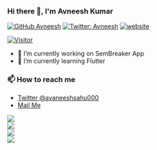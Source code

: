 ### Hi there 👋, I'm Avneesh Kumar
[![GitHub Avneesh](https://img.shields.io/github/followers/Cybertron-Avneesh?label=follow&style=social)](https://github.com/Cybertron-Avneesh)
[![Twitter: Avneesh](https://img.shields.io/twitter/follow/avaneeshsahu000?style=social)](https://twitter.com/avaneeshsahu000)
[![website](https://img.shields.io/badge/Website-Avneesh_Kumar-2648ff?style=flat-square&logo=google-chrome)]()

[![Visitor](https://profile-counter.glitch.me/Cybertron-Avneesh/count.svg)]()
- 🔭 I’m currently working on SemBreaker App
- 🌱 I’m currently learning Flutter

### 📫 How to reach me
- [Twitter @avaneeshsahu000](https://twitter.com/avaneeshsahu000)
- [Mail Me](mailto:avaneeshsahu000@gmail.com?subject='')

<a href='https://www.github.com/Cybertron-Avneesh'>
    <img src='https://github-readme-stats.vercel.app/api?username=Cybertron-Avneesh&&show_icons=true&title_color=000000&icon_color=bb2acf&text_color=111111&bg_color=00bcd4'>
</a>
<br>
<a href="https://github.com/Cybertron-Avneesh">
  <img align="center" src="https://github-readme-stats.vercel.app/api/top-langs/?username=Cybertron-Avneesh&theme=light" />
</a>
<br>
<a href="https://github.com/Cybertron-Avneesh/COVID-19-App">
  <img align="center" src="https://github-readme-stats.vercel.app/api/pin/?username=Cybertron-Avneesh&repo=Covid-19-App" />
</a>
<br>
<a href="https://github.com/Cybertron-Avneesh/Student-Resource-App">
  <img align="center" src="https://github-readme-stats.vercel.app/api/pin/?username=Cybertron-Avneesh&repo=Student-Resource-App" />
</a>
<!--
**Cybertron-Avneesh/Cybertron-Avneesh** is a ✨ _special_ ✨ repository because its `README.md` (this file) appears on your GitHub profile.

Here are some ideas to get you started:

- 🔭 I’m currently working on ...
- 🌱 I’m currently learning ...
- 👯 I’m looking to collaborate on ...
- 🤔 I’m looking for help with ...
- 💬 Ask me about ...
- 📫 How to reach me: ...
- 😄 Pronouns: ...
- ⚡ Fun fact: ...
-->
